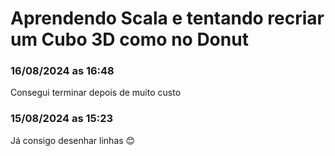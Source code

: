 # Aprendendo Scala e tentando recriar um Cubo 3D como no Donut
 
### 16/08/2024 as 16:48

Consegui terminar depois de muito custo

### 15/08/2024 as 15:23

Já consigo desenhar linhas 😊